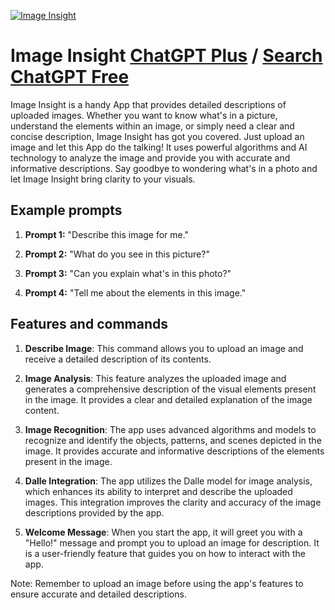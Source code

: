 
[![Image Insight](https://files.oaiusercontent.com/file-PBoBYxHRJezVYxVcrj82EhXu?se=2123-10-17T22%3A34%3A55Z&sp=r&sv=2021-08-06&sr=b&rscc=max-age%3D31536000%2C%20immutable&rscd=attachment%3B%20filename%3D5c50beeb-41f7-4dd1-823e-a57aed618feb.png&sig=1mZx2qhcBgXXEwHPpFMMEtR/0wU/Iv9WXD1FSTAZHCs%3D)](https://chat.openai.com/g/g-vIy0VEqXs-image-insight)

# Image Insight [ChatGPT Plus](https://chat.openai.com/g/g-vIy0VEqXs-image-insight) / [Search ChatGPT Free](https://gptcall.net/index.html#/?search=Image%20Insight)

Image Insight is a handy App that provides detailed descriptions of uploaded images. Whether you want to know what's in a picture, understand the elements within an image, or simply need a clear and concise description, Image Insight has got you covered. Just upload an image and let this App do the talking! It uses powerful algorithms and AI technology to analyze the image and provide you with accurate and informative descriptions. Say goodbye to wondering what's in a photo and let Image Insight bring clarity to your visuals.

## Example prompts

1. **Prompt 1:** "Describe this image for me."

2. **Prompt 2:** "What do you see in this picture?"

3. **Prompt 3:** "Can you explain what's in this photo?"

4. **Prompt 4:** "Tell me about the elements in this image."

## Features and commands

1. **Describe Image**: This command allows you to upload an image and receive a detailed description of its contents.

2. **Image Analysis**: This feature analyzes the uploaded image and generates a comprehensive description of the visual elements present in the image. It provides a clear and detailed explanation of the image content.

3. **Image Recognition**: The app uses advanced algorithms and models to recognize and identify the objects, patterns, and scenes depicted in the image. It provides accurate and informative descriptions of the elements present in the image.

4. **Dalle Integration**: The app utilizes the Dalle model for image analysis, which enhances its ability to interpret and describe the uploaded images. This integration improves the clarity and accuracy of the image descriptions provided by the app.

5. **Welcome Message**: When you start the app, it will greet you with a "Hello!" message and prompt you to upload an image for description. It is a user-friendly feature that guides you on how to interact with the app.

Note: Remember to upload an image before using the app's features to ensure accurate and detailed descriptions.


